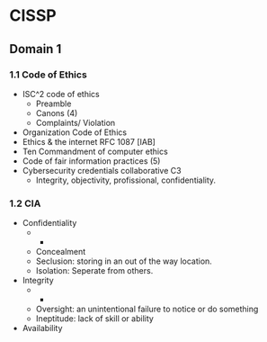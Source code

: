 # CISSP
## Domain 1 
### 1.1 Code of Ethics 
* ISC^2 code of ethics 
  * Preamble 
  * Canons (4)
  * Complaints/ Violation 
* Organization Code of Ethics 
* Ethics & the internet RFC 1087 [IAB]
* Ten Commandment of computer ethics
* Code of fair information practices (5)
* Cybersecurity credentials collaborative C3
  * Integrity, objectivity, profissional, confidentiality.
### 1.2 CIA
* Confidentiality
  * +
  * Concealment 
  * Seclusion: storing in an out of the way location.
  * Isolation: Seperate from others.   
* Integrity
  * +
  * Oversight: an unintentional failure to notice or do something
  * Ineptitude: lack of skill or ability
* Availability
